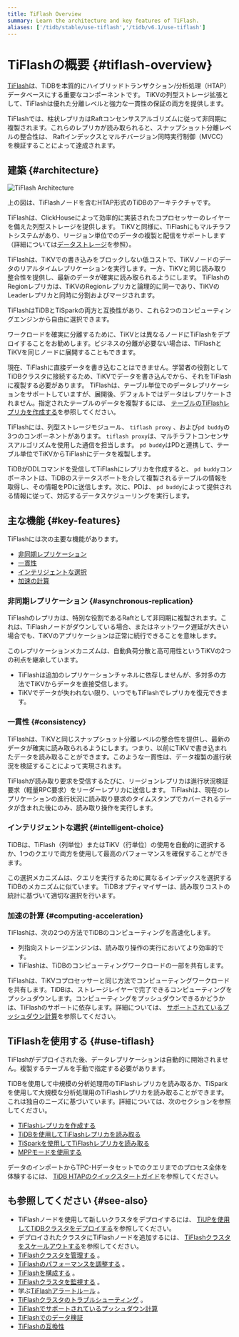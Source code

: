```yaml
---
title: TiFlash Overview
summary: Learn the architecture and key features of TiFlash.
aliases: ['/tidb/stable/use-tiflash','/tidb/v6.1/use-tiflash']
---
```


# TiFlashの概要 {#tiflash-overview}

[TiFlash](https://github.com/pingcap/tiflash)は、TiDBを本質的にハイブリッドトランザクション/分析処理（HTAP）データベースにする重要なコンポーネントです。 TiKVの列型ストレージ拡張として、TiFlashは優れた分離レベルと強力な一貫性の保証の両方を提供します。

TiFlashでは、柱状レプリカはRaftコンセンサスアルゴリズムに従って非同期に複製されます。これらのレプリカが読み取られると、スナップショット分離レベルの整合性は、 Raftインデックスとマルチバージョン同時実行制御（MVCC）を検証することによって達成されます。

## 建築 {#architecture}

![TiFlash Architecture](https://download.pingcap.com/images/docs/tidb-storage-architecture.png)

上の図は、TiFlashノードを含むHTAP形式のTiDBのアーキテクチャです。

TiFlashは、ClickHouseによって効率的に実装されたコプロセッサーのレイヤーを備えた列型ストレージを提供します。 TiKVと同様に、TiFlashにもマルチラフトシステムがあり、リージョン単位でのデータの複製と配信をサポートします（詳細については[データストレージ](https://en.pingcap.com/blog/tidb-internal-data-storage/)を参照）。

TiFlashは、TiKVでの書き込みをブロックしない低コストで、TiKVノードのデータのリアルタイムレプリケーションを実行します。一方、TiKVと同じ読み取り整合性を提供し、最新のデータが確実に読み取られるようにします。 TiFlashのRegionレプリカは、TiKVのRegionレプリカと論理的に同一であり、TiKVのLeaderレプリカと同時に分割およびマージされます。

TiFlashはTiDBとTiSparkの両方と互換性があり、これら2つのコンピューティングエンジンから自由に選択できます。

ワークロードを確実に分離するために、TiKVとは異なるノードにTiFlashをデプロイすることをお勧めします。ビジネスの分離が必要ない場合は、TiFlashとTiKVを同じノードに展開することもできます。

現在、TiFlashに直接データを書き込むことはできません。学習者の役割としてTiDBクラスタに接続するため、TiKVでデータを書き込んでから、それをTiFlashに複製する必要があります。 TiFlashは、テーブル単位でのデータレプリケーションをサポートしていますが、展開後、デフォルトではデータはレプリケートされません。指定されたテーブルのデータを複製するには、 [テーブルのTiFlashレプリカを作成する](/tiflash/create-tiflash-replicas.md#create-tiflash-replicas-for-tables)を参照してください。

TiFlashには、列型ストレージモジュール、 `tiflash proxy` 、および`pd buddy`の3つのコンポーネントがあります。 `tiflash proxy`は、マルチラフトコンセンサスアルゴリズムを使用した通信を担当します。 `pd buddy`はPDと連携して、テーブル単位でTiKVからTiFlashにデータを複製します。

TiDBがDDLコマンドを受信してTiFlashにレプリカを作成すると、 `pd buddy`コンポーネントは、TiDBのステータスポートを介して複製されるテーブルの情報を取得し、その情報をPDに送信します。次に、PDは、 `pd buddy`によって提供される情報に従って、対応するデータスケジューリングを実行します。

## 主な機能 {#key-features}

TiFlashには次の主要な機能があります。

-   [非同期レプリケーション](#asynchronous-replication)
-   [一貫性](#consistency)
-   [インテリジェントな選択](#intelligent-choice)
-   [加速の計算](#computing-acceleration)

### 非同期レプリケーション {#asynchronous-replication}

TiFlashのレプリカは、特別な役割であるRaftとして非同期に複製されます。これは、TiFlashノードがダウンしている場合、またはネットワーク遅延が大きい場合でも、TiKVのアプリケーションは正常に続行できることを意味します。

このレプリケーションメカニズムは、自動負荷分散と高可用性というTiKVの2つの利点を継承しています。

-   TiFlashは追加のレプリケーションチャネルに依存しませんが、多対多の方法でTiKVからデータを直接受信します。
-   TiKVでデータが失われない限り、いつでもTiFlashでレプリカを復元できます。

### 一貫性 {#consistency}

TiFlashは、TiKVと同じスナップショット分離レベルの整合性を提供し、最新のデータが確実に読み取られるようにします。つまり、以前にTiKVで書き込まれたデータを読み取ることができます。このような一貫性は、データ複製の進行状況を検証することによって実現されます。

TiFlashが読み取り要求を受信するたびに、リージョンレプリカは進行状況検証要求（軽量RPC要求）をリーダーレプリカに送信します。 TiFlashは、現在のレプリケーションの進行状況に読み取り要求のタイムスタンプでカバーされるデータが含まれた後にのみ、読み取り操作を実行します。

### インテリジェントな選択 {#intelligent-choice}

TiDBは、TiFlash（列単位）またはTiKV（行単位）の使用を自動的に選択するか、1つのクエリで両方を使用して最高のパフォーマンスを確保することができます。

この選択メカニズムは、クエリを実行するために異なるインデックスを選択するTiDBのメカニズムに似ています。 TiDBオプティマイザーは、読み取りコストの統計に基づいて適切な選択を行います。

### 加速の計算 {#computing-acceleration}

TiFlashは、次の2つの方法でTiDBのコンピューティングを高速化します。

-   列指向ストレージエンジンは、読み取り操作の実行においてより効率的です。
-   TiFlashは、TiDBのコンピューティングワークロードの一部を共有します。

TiFlashは、TiKVコプロセッサーと同じ方法でコンピューティングワークロードを共有します。TiDBは、ストレージレイヤーで完了できるコンピューティングをプッシュダウンします。コンピューティングをプッシュダウンできるかどうかは、TiFlashのサポートに依存します。詳細については、 [サポートされているプッシュダウン計算](/tiflash/tiflash-supported-pushdown-calculations.md)を参照してください。

## TiFlashを使用する {#use-tiflash}

TiFlashがデプロイされた後、データレプリケーションは自動的に開始されません。複製するテーブルを手動で指定する必要があります。

TiDBを使用して中規模の分析処理用のTiFlashレプリカを読み取るか、TiSparkを使用して大規模な分析処理用のTiFlashレプリカを読み取ることができます。これは独自のニーズに基づいています。詳細については、次のセクションを参照してください。

-   [TiFlashレプリカを作成する](/tiflash/create-tiflash-replicas.md)
-   [TiDBを使用してTiFlashレプリカを読み取る](/tiflash/use-tidb-to-read-tiflash.md)
-   [TiSparkを使用してTiFlashレプリカを読み取る](/tiflash/use-tispark-to-read-tiflash.md)
-   [MPPモードを使用する](/tiflash/use-tiflash-mpp-mode.md)

データのインポートからTPC-Hデータセットでのクエリまでのプロセス全体を体験するには、 [TiDB HTAPのクイックスタートガイド](/quick-start-with-htap.md)を参照してください。

## も参照してください {#see-also}

-   TiFlashノードを使用して新しいクラスタをデプロイするには、 [TiUPを使用してTiDBクラスタをデプロイする](/production-deployment-using-tiup.md)を参照してください。
-   デプロイされたクラスタにTiFlashノードを追加するには、 [TiFlashクラスタをスケールアウトする](/scale-tidb-using-tiup.md#scale-out-a-tiflash-cluster)を参照してください。
-   [TiFlashクラスタを管理する](/tiflash/maintain-tiflash.md) 。
-   [TiFlashのパフォーマンスを調整する](/tiflash/tune-tiflash-performance.md) 。
-   [TiFlashを構成する](/tiflash/tiflash-configuration.md) 。
-   [TiFlashクラスタを監視する](/tiflash/monitor-tiflash.md) 。
-   学ぶ[TiFlashアラートルール](/tiflash/tiflash-alert-rules.md) 。
-   [TiFlashクラスタのトラブルシューティング](/tiflash/troubleshoot-tiflash.md) 。
-   [TiFlashでサポートされているプッシュダウン計算](/tiflash/tiflash-supported-pushdown-calculations.md)
-   [TiFlashでのデータ検証](/tiflash/tiflash-data-validation.md)
-   [TiFlashの互換性](/tiflash/tiflash-compatibility.md)
